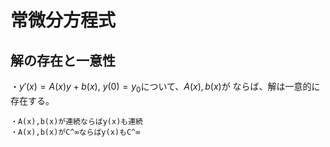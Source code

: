 # 常微分方程式

## 解の存在と一意性

・$y'(x)=A(x)y+b(x),\ y(0)=y_0$について、$A(x),b(x)$が
ならば、解は一意的に存在する。

    ・A(x),b(x)が連続ならばy(x)も連続
    ・A(x),b(x)がC^∞ならばy(x)もC^∞
